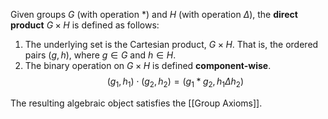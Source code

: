 
Given groups $G$ (with operation \*) and $H$ (with operation $\Delta$), the **direct product** $G \times H$ is defined as follows:
1. The underlying set is the Cartesian product, $G \times H$. That is, the ordered pairs $(g, h)$, where $g \in G$ and $h \in H$. 
2. The binary operation on $G \times H$ is defined **component-wise**.
	$$ 
		(g_1, h_1) \cdot (g_2, h_2) = (g_1 * g_2, h_1 \Delta h_2)
		$$

The resulting algebraic object satisfies the [[Group Axioms]].